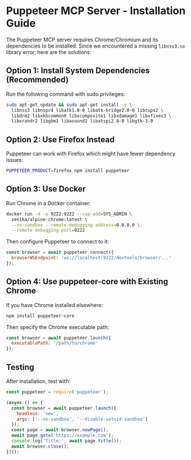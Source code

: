 # Puppeteer MCP Server - Installation Guide

The Puppeteer MCP server requires Chrome/Chromium and its dependencies to be installed. Since we encountered a missing `libnss3.so` library error, here are the solutions:

## Option 1: Install System Dependencies (Recommended)
Run the following command with sudo privileges:

```bash
sudo apt-get update && sudo apt-get install -y \
  libnss3 libnspr4 libatk1.0-0 libatk-bridge2.0-0 libcups2 \
  libdrm2 libxkbcommon0 libxcomposite1 libxdamage1 libxfixes3 \
  libxrandr2 libgbm1 libasound2 libatspi2.0-0 libgtk-3-0
```

## Option 2: Use Firefox Instead
Puppeteer can work with Firefox which might have fewer dependency issues:

```bash
PUPPETEER_PRODUCT=firefox npm install puppeteer
```

## Option 3: Use Docker
Run Chrome in a Docker container:

```bash
docker run -d -p 9222:9222 --cap-add=SYS_ADMIN \
  zenika/alpine-chrome:latest \
  --no-sandbox --remote-debugging-address=0.0.0.0 \
  --remote-debugging-port=9222
```

Then configure Puppeteer to connect to it:
```javascript
const browser = await puppeteer.connect({
  browserWSEndpoint: 'ws://localhost:9222/devtools/browser/...'
});
```

## Option 4: Use puppeteer-core with Existing Chrome
If you have Chrome installed elsewhere:

```bash
npm install puppeteer-core
```

Then specify the Chrome executable path:
```javascript
const browser = await puppeteer.launch({
  executablePath: '/path/to/chrome'
});
```

## Testing
After installation, test with:

```javascript
const puppeteer = require('puppeteer');

(async () => {
  const browser = await puppeteer.launch({
    headless: 'new',
    args: ['--no-sandbox', '--disable-setuid-sandbox']
  });
  const page = await browser.newPage();
  await page.goto('https://example.com');
  console.log('Title:', await page.title());
  await browser.close();
})();
```